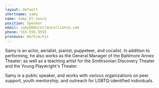 ```yaml
---
layout: default
shortname: samy
name: Samy El-noury
position: Speaker
email: samy@bmoretransalliance.com
phone: 555-555-5555
pronouns: He/him/his
---
```

Samy is an actor, aerialist, pianist, puppeteer, and vocalist. In addition to performing, he also works as the General Manager of the Baltimore Annex Theater; as well as a teaching artist for the Smithsonian Discovery Theater and the Young Playwright's Theater.

Samy is a public speaker, and works with various organizations on peer support, youth mentorship, and outreach for LGBTQ-identified individuals.
